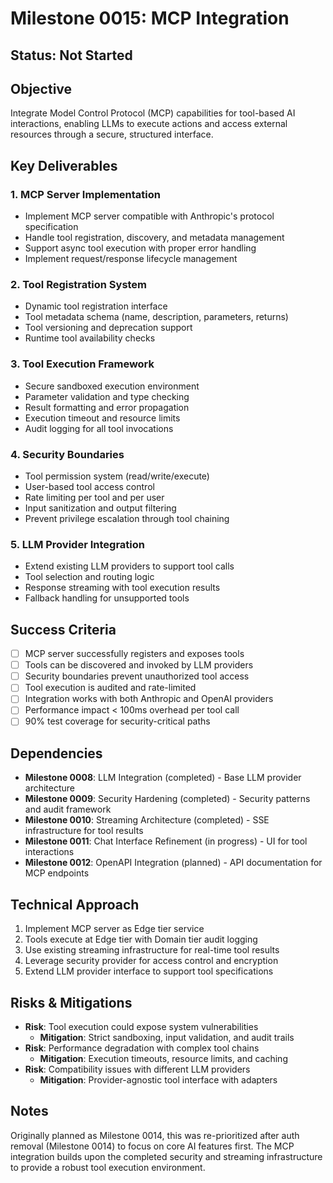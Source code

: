 # Milestone 0015: MCP Integration

## Status: Not Started

## Objective
Integrate Model Control Protocol (MCP) capabilities for tool-based AI interactions, enabling LLMs to execute actions and access external resources through a secure, structured interface.

## Key Deliverables

### 1. MCP Server Implementation
- Implement MCP server compatible with Anthropic's protocol specification
- Handle tool registration, discovery, and metadata management
- Support async tool execution with proper error handling
- Implement request/response lifecycle management

### 2. Tool Registration System
- Dynamic tool registration interface
- Tool metadata schema (name, description, parameters, returns)
- Tool versioning and deprecation support
- Runtime tool availability checks

### 3. Tool Execution Framework
- Secure sandboxed execution environment
- Parameter validation and type checking
- Result formatting and error propagation
- Execution timeout and resource limits
- Audit logging for all tool invocations

### 4. Security Boundaries
- Tool permission system (read/write/execute)
- User-based tool access control
- Rate limiting per tool and per user
- Input sanitization and output filtering
- Prevent privilege escalation through tool chaining

### 5. LLM Provider Integration
- Extend existing LLM providers to support tool calls
- Tool selection and routing logic
- Response streaming with tool execution results
- Fallback handling for unsupported tools

## Success Criteria
- [ ] MCP server successfully registers and exposes tools
- [ ] Tools can be discovered and invoked by LLM providers
- [ ] Security boundaries prevent unauthorized tool access
- [ ] Tool execution is audited and rate-limited
- [ ] Integration works with both Anthropic and OpenAI providers
- [ ] Performance impact < 100ms overhead per tool call
- [ ] 90% test coverage for security-critical paths

## Dependencies
- **Milestone 0008**: LLM Integration (completed) - Base LLM provider architecture
- **Milestone 0009**: Security Hardening (completed) - Security patterns and audit framework
- **Milestone 0010**: Streaming Architecture (completed) - SSE infrastructure for tool results
- **Milestone 0011**: Chat Interface Refinement (in progress) - UI for tool interactions
- **Milestone 0012**: OpenAPI Integration (planned) - API documentation for MCP endpoints

## Technical Approach
1. Implement MCP server as Edge tier service
2. Tools execute at Edge tier with Domain tier audit logging
3. Use existing streaming infrastructure for real-time tool results
4. Leverage security provider for access control and encryption
5. Extend LLM provider interface to support tool specifications

## Risks & Mitigations
- **Risk**: Tool execution could expose system vulnerabilities
  - **Mitigation**: Strict sandboxing, input validation, and audit trails
- **Risk**: Performance degradation with complex tool chains
  - **Mitigation**: Execution timeouts, resource limits, and caching
- **Risk**: Compatibility issues with different LLM providers
  - **Mitigation**: Provider-agnostic tool interface with adapters

## Notes
Originally planned as Milestone 0014, this was re-prioritized after auth removal (Milestone 0014) to focus on core AI features first. The MCP integration builds upon the completed security and streaming infrastructure to provide a robust tool execution environment.